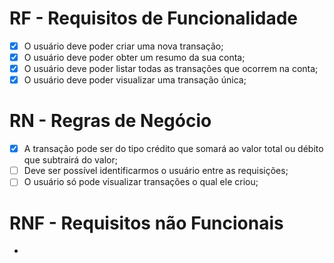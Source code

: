 # RF - Requisitos de Funcionalidade

- [x] O usuário deve poder criar uma nova transação;
- [x] O usuário deve poder obter um resumo da sua conta;
- [x] O usuário deve poder listar todas as transações que ocorrem na conta;
- [x] O usuário deve poder visualizar uma transação única;

# RN - Regras de Negócio

- [x] A transação pode ser do tipo crédito que somará ao valor total ou débito que subtrairá do valor;
- [ ] Deve ser possível identificarmos o usuário entre as requisições;
- [ ] O usuário só pode visualizar transações o qual ele criou;

# RNF - Requisitos não Funcionais

-